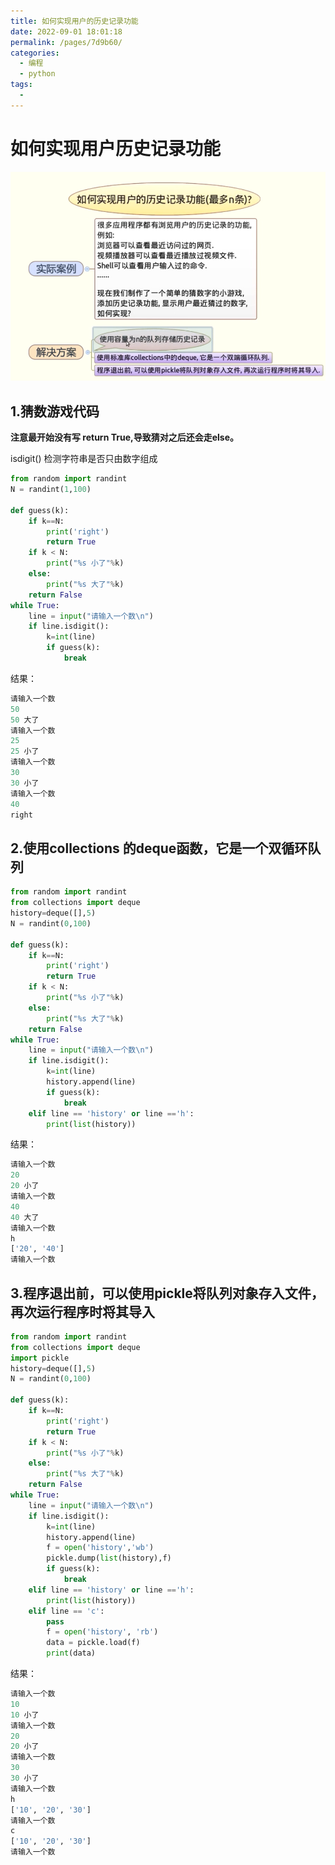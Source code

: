 ```yaml
---
title: 如何实现用户的历史记录功能
date: 2022-09-01 18:01:18
permalink: /pages/7d9b60/
categories:
  - 编程
  - python
tags:
  - 
---
```

# 如何实现用户历史记录功能

![image-20220901164409102](./image/image-20220901164409102.png)

## 1.猜数游戏代码

**注意最开始没有写 return True,导致猜对之后还会走else。**

isdigit() 检测字符串是否只由数字组成

```python
from random import randint
N = randint(1,100)

def guess(k):
    if k==N:
        print('right')
        return True
    if k < N:
        print("%s 小了"%k)
    else:
        print("%s 大了"%k)
    return False
while True:
    line = input("请输入一个数\n")
    if line.isdigit():
        k=int(line)
        if guess(k):
            break
```

结果：

```python
请输入一个数
50
50 大了
请输入一个数
25
25 小了
请输入一个数
30
30 小了
请输入一个数
40
right
```

## 2.使用collections 的deque函数，它是一个双循环队列

```python
from random import randint
from collections import deque
history=deque([],5)
N = randint(0,100)

def guess(k):
    if k==N:
        print('right')
        return True
    if k < N:
        print("%s 小了"%k)
    else:
        print("%s 大了"%k)
    return False
while True:
    line = input("请输入一个数\n")
    if line.isdigit():
        k=int(line)
        history.append(line)
        if guess(k):
            break
    elif line == 'history' or line =='h':
        print(list(history))
```

结果：

```python
请输入一个数
20
20 小了
请输入一个数
40
40 大了
请输入一个数
h
['20', '40']
请输入一个数
```

## 3.程序退出前，可以使用pickle将队列对象存入文件，再次运行程序时将其导入

```python
from random import randint
from collections import deque
import pickle
history=deque([],5)
N = randint(0,100)

def guess(k):
    if k==N:
        print('right')
        return True
    if k < N:
        print("%s 小了"%k)
    else:
        print("%s 大了"%k)
    return False
while True:
    line = input("请输入一个数\n")
    if line.isdigit():
        k=int(line)
        history.append(line)
        f = open('history','wb')
        pickle.dump(list(history),f)
        if guess(k):
            break
    elif line == 'history' or line =='h':
        print(list(history))
    elif line == 'c':
        pass
        f = open('history', 'rb')
        data = pickle.load(f)
        print(data)


```

结果：

```python
请输入一个数
10
10 小了
请输入一个数
20
20 小了
请输入一个数
30
30 小了
请输入一个数
h
['10', '20', '30']
请输入一个数
c
['10', '20', '30']
请输入一个数
```

